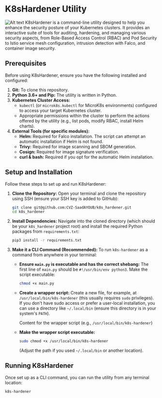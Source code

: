 # K8sHardener Utility
![Alt text](K8sHardenerLogo.svg)
K8sHardener is a command-line utility designed to help you enhance the security posture of your Kubernetes clusters. It provides an interactive suite of tools for auditing, hardening, and managing various security aspects, from Role-Based Access Control (RBAC) and Pod Security to Istio service mesh configuration, intrusion detection with Falco, and container image security.

## Prerequisites

Before using K8sHardener, ensure you have the following installed and configured:

1.  **Git:** To clone this repository.
2.  **Python 3.6+ and Pip:** The utility is written in Python.
3.  **Kubernetes Cluster Access:**
    * `kubectl` (or `microk8s.kubectl` for MicroK8s environments) configured to access your target Kubernetes cluster.
    * Appropriate permissions within the cluster to perform the actions offered by the utility (e.g., list pods, modify RBAC, install Helm charts).
4.  **External Tools (for specific modules):**
    * **Helm:** Required for Falco installation. The script can attempt an automatic installation if Helm is not found.
    * **Trivy:** Required for image scanning and SBOM generation.
    * **Cosign:** Required for image signature verification.
    * **curl & bash:** Required if you opt for the automatic Helm installation.

## Setup and Installation

Follow these steps to set up and run K8sHardener:

1.  **Clone the Repository:**
    Open your terminal and clone the repository using SSH (ensure your SSH key is added to GitHub):
    ```bash 
    git clone git@github.com:CVZ-SaadAYOUB/k8s_hardener.git
    cd k8s_hardener
    ```

2.  **Install Dependencies:**
    Navigate into the cloned directory (which should be your `k8s_hardener` project root) and install the required Python packages from `requirements.txt`:
    ```bash
    pip3 install -r requirements.txt
    ```

3.  **Make it a CLI Command (Recommended):**
    To run `k8s-hardener` as a command from anywhere in your terminal:

    * **Ensure `main.py` is executable and has the correct shebang:**
        The first line of `main.py` should be `#!/usr/bin/env python3`. Make the script executable:
        ```bash
        chmod +x main.py
        ```

    * **Create a wrapper script:**
        Create a new file, for example, at `/usr/local/bin/k8s-hardener` (this usually requires `sudo` privileges). If you don't have sudo access or prefer a user-local installation, you can use a directory like `~/.local/bin` (ensure this directory is in your system's `PATH`).

        Content for the wrapper script (e.g., `/usr/local/bin/k8s-hardener`)
      
    * **Make the wrapper script executable:**
        ```bash
        sudo chmod +x /usr/local/bin/k8s-hardener
        ```
        (Adjust the path if you used `~/.local/bin` or another location).

## Running K8sHardener

Once set up as a CLI command, you can run the utility from any terminal location:
```bash
k8s-hardener
